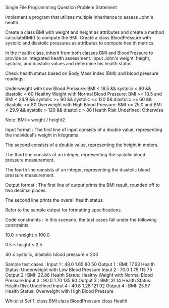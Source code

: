 Single File Programming Question
Problem Statement



Implement a program that utilizes multiple inheritance to assess John's health. 



Create a class BMI with weight and height as attributes and create a method calculateBMI() to compute the BMI. Create a class BloodPressure with systolic and diastolic pressures as attributes to compute health metrics.



In the Health class, inherit from both classes BMI and BloodPressure to provide an integrated health assessment. Input John's weight, height, systolic, and diastolic values and determine his health status.



Check health status based on Body Mass Index (BMI) and blood pressure readings:

Underweight with Low Blood Pressure: BMI < 18.5 && systolic < 90 && diastolic < 60
Healthy Weight with Normal Blood Pressure: BMI >= 18.5 and BMI < 24.9 && systolic >= 90 && systolic <= 120 && diastolic >= 60 && diastolic <= 80
Overweight with High Blood Pressure: BMI >= 25.0 and BMI < 29.9 && systolic > 120 && diastolic > 80
Health Risk Undefined: Otherwise


Note: BMI = weight / height2

Input format :
The first line of input consists of a double value, representing the individual's weight in kilograms.

The second consists of a double value, representing the height in meters.

The third line consists of an integer, representing the systolic blood pressure measurement.

The fourth line consists of an integer, representing the diastolic blood pressure measurement.

Output format :
The first line of output prints the BMI result, rounded off to two decimal places.

The second line prints the overall health status.



Refer to the sample output for formatting specifications.

Code constraints :
In this scenario, the test cases fall under the following constraints:

10.0 ≤ weight ≤ 100.0

0.5 ≤ height ≤ 2.5

40 ≤ systolic, diastolic blood pressure ≤ 200

Sample test cases :
Input 1 :
48.0
1.65
80
50
Output 1 :
BMI: 17.63
Health Status: Underweight with Low Blood Pressure
Input 2 :
70.0
1.75
115
75
Output 2 :
BMI: 22.86
Health Status: Healthy Weight with Normal Blood Pressure
Input 3 :
90.0
1.70
135
90
Output 3 :
BMI: 31.14
Health Status: Health Risk Undefined
Input 4 :
40.6
1.26
121
92
Output 4 :
BMI: 25.57
Health Status: Overweight with High Blood Pressure

Whitelist
Set 1:
class BMI
class BloodPressure
class Health
